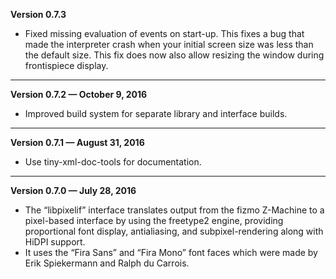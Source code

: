 


   **Version 0.7.3**

 - Fixed missing evaluation of events on start-up. This fixes
      a bug that made the interpreter crash when your initial screen size
      was less than the default size. This fix does now also allow
      resizing the window during frontispiece display.

---


   **Version 0.7.2 — October 9, 2016**

 - Improved build system for separate library and interface builds.

---


   **Version 0.7.1 — August 31, 2016**

 - Use tiny-xml-doc-tools for documentation.

---


   **Version 0.7.0 — July 28, 2016**

 - The “libpixelif” interface translates output from the fizmo Z-Machine to a pixel-based interface by using the freetype2 engine, providing proportional font display, antialiasing, and subpixel-rendering along with HiDPI support.
 - It uses the “Fira Sans” and “Fira Mono” font faces which were made by Erik Spiekermann and Ralph du Carrois.


